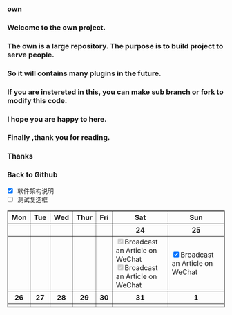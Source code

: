 ### own
### Welcome to the own project.
### The own is a large repository. The purpose is to build project to serve people. 
### So it will contains many plugins in the future.
### If you are instereted in this, you can make sub branch or fork to modify this code.
### I hope you are happy to here.
### Finally ,thank you for reading.
### 
### Thanks
###
### Back to Github

- [x] 软件架构说明
- [ ] 测试复选框

 <table border="none">
  <tr>
    <th>Mon</th>
    <th>Tue</th>
    <th>Wed</th>
    <th>Thur</th>
    <th>Fri</th>
    <th>Sat</th>
    <th>Sun</th>
  </tr>
  <tr>
    <th></th>
    <th></th>
    <th></th>
    <th></th>
    <th></th>
    <th>24</th>
    <th>25</th>
  </tr>
  <tr>
    <td></td>
    <td></td>
    <td></td>
    <td></td>
    <td></td>
    <td>
	<input type="checkbox" checked="checked" disabled="disabled">Broadcast an Article on WeChat<br/>
	<input type="checkbox" checked="checked" disabled="disabled">Broadcast an Article on WeChat
    </td>
    <td><input type="checkbox" checked="checked" backgroud="pink">Broadcast an Article on WeChat</td>
  </tr>
  <tr>
    <th>26</th>
    <th>27</th>
    <th>28</th>
    <th>29</th>
    <th>30</th>
    <th>31</th>
    <th>1</th>
  </tr>
  <tr>
    <td></td>
    <td></td>
    <td></td>
    <td></td>
    <td></td>
    <td></td>
    <td></td>
  </tr>
</table>